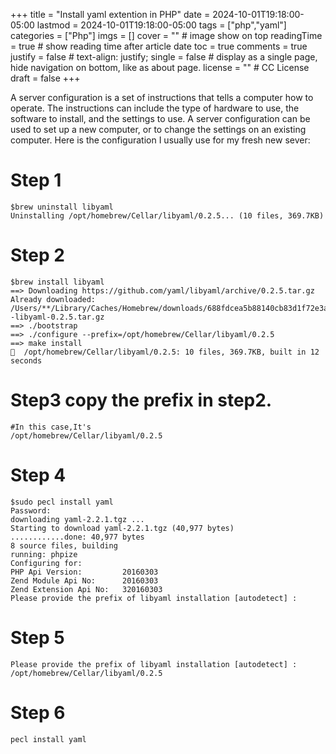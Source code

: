 +++
title = "Install yaml extention in PHP"
date = 2024-10-01T19:18:00-05:00
lastmod = 2024-10-01T19:18:00-05:00
tags = ["php","yaml"]
categories = ["Php"]
imgs = []
cover = ""  # image show on top
readingTime = true  # show reading time after article date
toc = true
comments = true
justify = false  # text-align: justify;
single = false  # display as a single page, hide navigation on bottom, like as about page.
license = ""  # CC License
draft = false
+++


A server configuration is a set of instructions that tells a computer how to operate. The instructions can include the type of hardware to use, the software to install, and the settings to use. A server configuration can be used to set up a new computer, or to change the settings on an existing computer.
Here is the configuration I usually use for my fresh new sever:

<!--more-->
#  Step 1

    $brew uninstall libyaml
    Uninstalling /opt/homebrew/Cellar/libyaml/0.2.5... (10 files, 369.7KB)

#  Step 2

    $brew install libyaml 
    ==> Downloading https://github.com/yaml/libyaml/archive/0.2.5.tar.gz
    Already downloaded: /Users/**/Library/Caches/Homebrew/downloads/688fdcea5b88140cb83d1f72e3a77fa76b6560f0d66eabcea7d54cf9f06d5e72--libyaml-0.2.5.tar.gz
    ==> ./bootstrap
    ==> ./configure --prefix=/opt/homebrew/Cellar/libyaml/0.2.5
    ==> make install
    🍺  /opt/homebrew/Cellar/libyaml/0.2.5: 10 files, 369.7KB, built in 12 seconds

#  Step3 copy the prefix in step2.

    #In this case,It's
    /opt/homebrew/Cellar/libyaml/0.2.5

#  Step 4

    $sudo pecl install yaml
    Password:
    downloading yaml-2.2.1.tgz ...
    Starting to download yaml-2.2.1.tgz (40,977 bytes)
    ............done: 40,977 bytes
    8 source files, building
    running: phpize
    Configuring for:
    PHP Api Version:         20160303
    Zend Module Api No:      20160303
    Zend Extension Api No:   320160303
    Please provide the prefix of libyaml installation [autodetect] : 

#  Step 5
    
    Please provide the prefix of libyaml installation [autodetect] : /opt/homebrew/Cellar/libyaml/0.2.5

#  Step 6

    pecl install yaml





